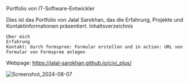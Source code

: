 Portfolio von IT-Software-Entwickler

Dies ist das Portfolio von Jalal Sarokhan, das die Erfahrung, Projekte und Kontaktinformationen präsentiert.
Inhaltsverzeichnis

    Über mich
    Erfahrung
    Kontakt: durch formspree: Formular erstellen und in action: URL von Formular von Formspree anlegen

Webpage: https://jalal-sarokhan.github.io/civi_plus/

![Screenshot_2024-08-07](https://github.com/user-attachments/assets/5b5b57fb-2f8c-476d-b416-ce1a3b5f6cbb)
